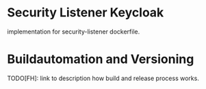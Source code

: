 # Security Listener Keycloak

implementation for security-listener dockerfile.

# Buildautomation and Versioning

TODO[FH]: link to description how build and release process works.
